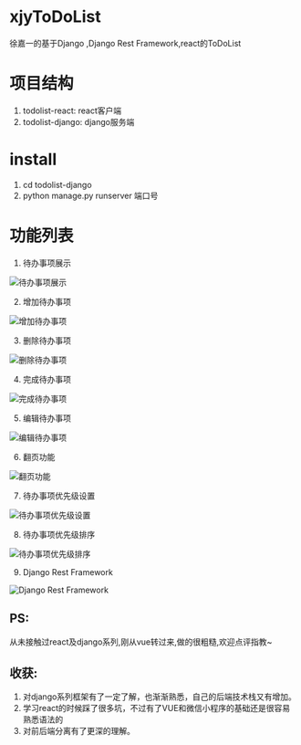 # xjyToDoList
徐嘉一的基于Django ,Django Rest Framework,react的ToDoList

# 项目结构

1. todolist-react: react客户端
2. todolist-django: django服务端

# install

1. cd todolist-django
2. python manage.py runserver 端口号

# 功能列表

1. 待办事项展示

![待办事项展示](https://04ke.cn/result/show.gif "展示")

2. 增加待办事项

![增加待办事项](https://04ke.cn/result/add.gif "增加")

3. 删除待办事项

![删除待办事项](https://04ke.cn/result/delete.gif "删除")

4. 完成待办事项

![完成待办事项](https://04ke.cn/result/finish.gif "完成")

5. 编辑待办事项

![编辑待办事项](https://04ke.cn/result/change.gif "编辑")

6. 翻页功能

![翻页功能](https://04ke.cn/result/page.gif "翻页")

7. 待办事项优先级设置

![待办事项优先级设置](https://04ke.cn/result/level.gif "优先级")

8. 待办事项优先级排序

![待办事项优先级排序](https://04ke.cn/result/sort.gif "排序")

9. Django Rest Framework

![Django Rest Framework](https://04ke.cn/result/django-list.png "django")

## PS:
从未接触过react及django系列,刚从vue转过来,做的很粗糙,欢迎点评指教~

## 收获:

1. 对django系列框架有了一定了解，也渐渐熟悉，自己的后端技术栈又有增加。
2. 学习react的时候踩了很多坑，不过有了VUE和微信小程序的基础还是很容易熟悉语法的
3. 对前后端分离有了更深的理解。